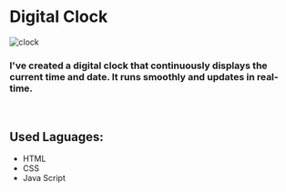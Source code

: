 <h1 text allign = "center" >Digital Clock </h1>

![clock](https://github.com/rishininawodi/Digital-Clock/assets/123630889/50d464cd-eabf-47bb-aa0a-f88823928758)



<h3>I've created a digital clock that continuously displays the current time and date. It runs smoothly and updates in real-time.</h3><br>

<h2>Used Laguages:</h2>
<ul>
  <li>HTML</li>
  <li>CSS</li>
  <li>Java Script</li>
</ul>


